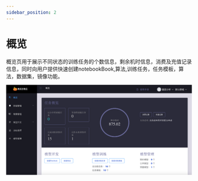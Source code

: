 ```yaml
---
sidebar_position: 2
---
```


# 概览



概览页用于展示不同状态的训练任务的个数信息，剩余机时信息，消费及充值记录信息，同时向用户提供快速创建notebookBook,算法,训练任务，任务模板，算法，数据集，镜像功能。





![algorithm-user-list](./image/overview.png)



